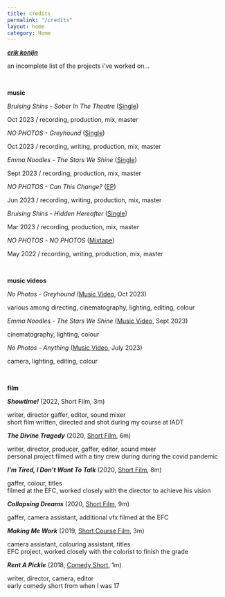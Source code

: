 ```yaml
---
title: credits
permalink: "/credits"
layout: home
category: Home
---
```


[***erik konijn***](/)

an incomplete list of the projects i've worked on...

&nbsp;

**music**

*Bruising Shins - Sober In The Theatre* ([Single](https://open.spotify.com/album/0437vSbkj2DDfgCpPDZAWp))

Oct 2023 / recording, production, mix, master

*NO PHOTOS - Greyhound* ([Single](https://open.spotify.com/album/2R457N9XlrnMJdnvZE4q2V))

Oct 2023 / recording, writing, production, mix, master

*Emma Noodles - The Stars We Shine* ([Single](https://open.spotify.com/album/7HXTeseYwEi2fgcmYpq4qu))

Sept 2023 / recording, production, mix, master

*NO PHOTOS - Can This Change?* ([EP](https://open.spotify.com/album/0sijKgdoaWeKyngvVT23yn))

Jun 2023 / recording, writing, production, mix, master

*Bruising Shins - Hidden Hereafter* ([Single](https://open.spotify.com/album/63VU7yNs8JFqjPsmHcXGPy))

Mar 2023 / recording, production, mix, master

*NO PHOTOS - NO PHOTOS* ([Mixtape](https://open.spotify.com/album/0fMPF7QZwCUTGZvO5rUfLn))

May 2022 / recording, writing, production, mix, master

&nbsp;

**music videos**

*No Photos - Greyhound* ([Music Video](https://www.youtube.com/watch?v=hYFOlF0mmcQ), Oct 2023)

various among directing, cinematography, lighting, editing, colour

*Emma Noodles - The Stars We Shine* ([Music Video](https://www.youtube.com/watch?v=ykTYpuHRtOw), Sept 2023)

cinematography, lighting, colour

*No Photos - Anything* ([Music Video](https://www.youtube.com/watch?v=FLsiKtxCBB4), July 2023)

camera, lighting, editing, colour

&nbsp;

**film**

***Showtime!*** (2022, Short Film, 3m)

writer, director gaffer, editor, sound mixer  
short film written, directed and shot during my course at IADT

***The Divine Tragedy*** (2020, [Short Film](https://www.youtube.com/watch?v=LD-LM9sHa4o), 6m)

writer, director, producer, gaffer, editor, sound mixer  
personal project filmed with a tiny crew during during the covid pandemic

***I'm Tired, I Don't Want To Talk*** (2020, [Short Film](https://www.youtube.com/watch?v=8qIPz5Ij0AI), 8m)

gaffer, colour, titles  
filmed at the EFC, worked closely with the director to achieve his vision

***Collapsing Dreams*** (2020, [Short Film](https://www.youtube.com/watch?v=oZQgsShNcfM), 9m)

gaffer, camera assistant, additional vfx
filmed at the EFC

***Making Me Work*** (2019, [Short Course Film](https://www.youtube.com/watch?v=4OHWa-E9m2E), 3m)

camera assistant, colouring assistant, titles  
EFC project, worked closely with the colorist to finish the grade

***Rent A Pickle*** (2018, [Comedy Short](https://www.youtube.com/watch?v=A7AWXalCEYM), 1m)

writer, director, camera, editor  
early comedy short from when I was 17